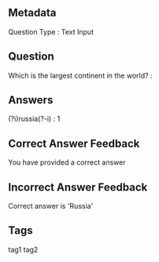## Metadata
Question Type : Text Input

## Question
Which is the largest continent in the world? :

## Answers
(?i)russia(?-i) : 1

## Correct Answer Feedback
You have provided a correct answer

## Incorrect Answer Feedback
Correct answer is 'Russia'

## Tags
tag1
tag2